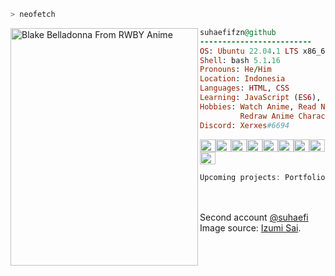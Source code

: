 ```bash
> neofetch
```

<img align="left" src="https://static.zerochan.net/Blake.Belladonna.full.2409076.png" alt="Blake Belladonna From RWBY Anime" width="300" height="380"> 

```ruby
suhaefifzn@github
-------------------------
OS: Ubuntu 22.04.1 LTS x86_64
Shell: bash 5.1.16
Pronouns: He/Him
Location: Indonesia
Languages: HTML, CSS
Learning: JavaScript (ES6), Node.js
Hobbies: Watch Anime, Read Novel, 
         Redraw Anime Characters
Discord: Xerxes#6694
```
<p align="left">
  <img alt="#000000" src="https://www.colorhexa.com/000000.png" width="25" height="20" /><img alt="#474342" src="https://www.colorhexa.com/474342.png" width="25" height="20" /><img alt="#fbedf6" src="https://www.colorhexa.com/fbedf6.png" width="25" height="20" /><img alt="#371b58" src="https://www.colorhexa.com/371b58.png" width="25" height="20" /><img alt="#4c3575" src="https://www.colorhexa.com/4c3575.png" width="25" height="20" /><img alt="#f8b9b2" src="https://www.colorhexa.com/f8b9b2.png" width="25" height="20" /><img alt="#ae9c9d" src="https://www.colorhexa.com/ae9c9d.png" width="25" height="20" /><img alt="#FF8D29" src="https://www.colorhexa.com/ff8d29.png" width="25" height="20"><img alt="#ffcd38" src="https://www.colorhexa.com/ffcd38.png" width="25" height="20">
</p>

```javascript
Upcoming projects: Portfolio V2, My First Discord Bot, and To Do App.
```

<br>
<br>
Second account <a href="https://github.com/suhaefi" target="_blank">@suhaefi</a>
<br>
Image source: <a href="https://www.zerochan.net/2409076" target="_blank">Izumi Sai</a>.

